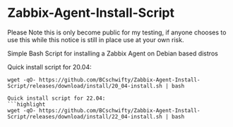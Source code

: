 # Zabbix-Agent-Install-Script
Please Note this is only become public for my testing, if anyone chooses to use this while this notice is still in place use at your own risk.

Simple Bash Script for installing a Zabbix Agent on Debian based distros

Quick install script for 20.04:
```highlight
wget -qO- https://github.com/BCschwifty/Zabbix-Agent-Install-Script/releases/download/install/20_04-install.sh | bash

Quick install script for 22.04:
```highlight
wget -qO- https://github.com/BCschwifty/Zabbix-Agent-Install-Script/releases/download/install/22_04-install.sh | bash
